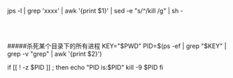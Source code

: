 

jps -l | grep 'xxxx' | awk '{print $1}'  | sed -e "s/^/kill  /g" | sh -

<br/>
<br/>


#####杀死某个目录下的所有进程
KEY="$PWD"
PID=$(ps -ef | grep "$KEY" | grep -v "grep" | awk '{print $2}')

if [[ ! -z $PID ]] ; then
        echo "PID is:$PID"
        kill -9 $PID
fi

<br/>
<br/>